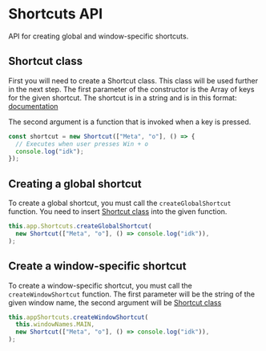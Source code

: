 # Shortcuts API

API for creating global and window-specific shortcuts.

## Shortcut class

First you will need to create a Shortcut class. This class will be used further in the next step. The first parameter of the constructor is the Array of keys for the given shortcut. The shortcut is in a string and is in this format: [documentation](https://developer.mozilla.org/en-US/docs/Web/API/KeyboardEvent/key)

The second argument is a function that is invoked when a key is pressed.

```javascript
const shortcut = new Shortcut(["Meta", "o"], () => {
  // Executes when user presses Win + o
  console.log("idk");
});
```

## Creating a global shortcut

To create a global shortcut, you must call the `createGlobalShortcut` function. You need to insert [Shortcut class](#shortcut-trida) into the given function.

```javascript
this.app.Shortcuts.createGlobalShortcut(
  new Shortcut(["Meta", "o"], () => console.log("idk")),
);
```

## Create a window-specific shortcut

To create a window-specific shortcut, you must call the `createWindowShortcut` function. The first parameter will be the string of the given window name, the second argument will be [Shortcut class](#shortcut-trida)

```javascript
this.appShortcuts.createWindowShortcut(
  this.windowNames.MAIN,
  new Shortcut(["Meta", "o"], () => console.log("idk")),
);
```
